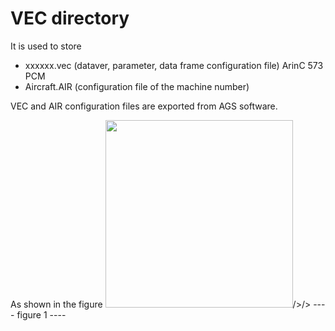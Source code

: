 # VEC directory

It is used to store
* xxxxxx.vec (dataver, parameter, data frame configuration file) ArinC 573 PCM
* Aircraft.AIR (configuration file of the machine number)

VEC and AIR configuration files are exported from AGS software.

As shown in the figure
<img src = "https://github.com/osnosn/flightdatadecode/raw/main/wgl/readme01.png" width = "300"/>/>/>
   ----  figure 1  ----
